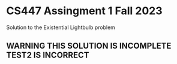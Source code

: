 # CS447 Assingment 1 Fall 2023

Solution to the Existential Lightbulb problem

## WARNING THIS SOLUTION IS INCOMPLETE TEST2 IS INCORRECT
